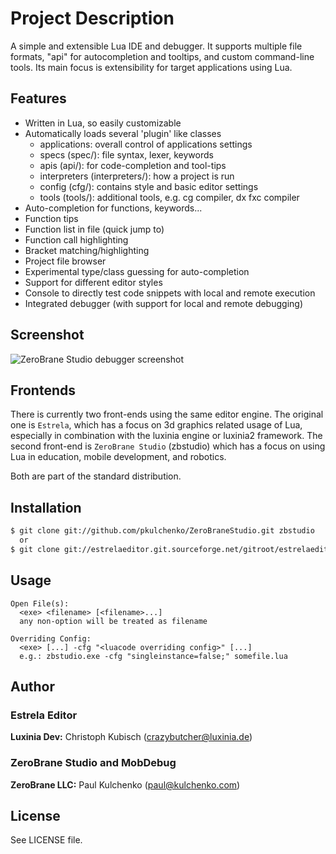 # Project Description

A simple and extensible Lua IDE and debugger. It supports multiple file
formats, "api" for autocompletion and tooltips, and custom command-line
tools. Its main focus is extensibility for target applications using Lua.

## Features

* Written in Lua, so easily customizable
* Automatically loads several 'plugin' like classes
  - applications: overall control of applications settings
  - specs (spec/): file syntax, lexer, keywords
  - apis (api/): for code-completion and tool-tips
  - interpreters (interpreters/): how a project is run
  - config (cfg/): contains style and basic editor settings
  - tools (tools/): additional tools, e.g. cg compiler, dx fxc compiler
* Auto-completion for functions, keywords...
* Function tips
* Function list in file (quick jump to)
* Function call highlighting
* Bracket matching/highlighting
* Project file browser
* Experimental type/class guessing for auto-completion
* Support for different editor styles
* Console to directly test code snippets with local and remote execution
* Integrated debugger (with support for local and remote debugging)

## Screenshot

![ZeroBrane Studio debugger screenshot](http://studio.zerobrane.com/images/debugging.png)

## Frontends

There is currently two front-ends using the same editor engine. The original
one is `Estrela`, which has a focus on 3d graphics related usage of Lua,
especially in combination with the luxinia engine or luxinia2 framework.
The second front-end is `ZeroBrane Studio` (zbstudio) which has a focus
on using Lua in education, mobile development, and robotics.

Both are part of the standard distribution.

## Installation

```bash
$ git clone git://github.com/pkulchenko/ZeroBraneStudio.git zbstudio
  or
$ git clone git://estrelaeditor.git.sourceforge.net/gitroot/estrelaeditor/estrelaeditor estrelaeditor
```

## Usage

```
Open File(s):
  <exe> <filename> [<filename>...]
  any non-option will be treated as filename

Overriding Config:
  <exe> [...] -cfg "<luacode overriding config>" [...]
  e.g.: zbstudio.exe -cfg "singleinstance=false;" somefile.lua
```

## Author

### Estrela Editor

  **Luxinia Dev:** Christoph Kubisch (crazybutcher@luxinia.de)

### ZeroBrane Studio and MobDebug

  **ZeroBrane LLC:** Paul Kulchenko (paul@kulchenko.com)

## License

See LICENSE file.
